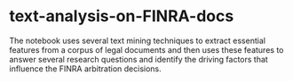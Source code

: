 # text-analysis-on-FINRA-docs
The notebook uses several text mining techniques to extract essential features from a corpus of legal documents and then uses these features to answer several research questions and identify the driving factors that influence the FINRA arbitration decisions.
